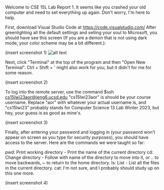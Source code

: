 Welcome to CSE 15L Lab Report 1. It seems like you crashed your old computer and need to set everything up again. Don't worry, I'm here to help.

First, download Visual Studio Code at https://code.visualstudio.com/ After greenlighting all the default settings and selling your soul to Microsoft, you should have see this screen (If you are a demon that is not using dark mode, your color scheme may be a bit different.):

(insert screenshot 1)
![alt text](https://github.com/andrewtran5222cse15l-lab-reports/blob/Lab1/Lab1sc1.png?raw=true)

Next, click "Terminal" at the top of the program and then "Open New Terminal". Ctrl + Shift + ' might also work for you, but it didn't for me for some reason. 

(insert screenshot 2)

To log into the remote server, use the command $ssh cs15lwi23aor@ieng6.ucsd.edu
"cs15lwi23aor" is should be your course username. Replace "aor" with whatever your actual username is, and "cs15lwi23" probably stands for Computer Science 13 Lab Winter 2023, but hey, your guess is as good as mine's. 

(insert screenshot 3)

Finally, after entering your password and logging in (your password won't appear on screen as you type for security purposes), you should have access to the server. Here are the commands we were taught so far:

pwd: Print working directory - Print the name of the current directory
cd: Change directory - Follow with name of the directory to move into it, or .. to move backwards, ~ to return to the home directory. 
ls: List - List all the files in the current directory.
cat: I'm not sure, and I probably should study up on this one more. 

(insert screenshot 4)
